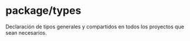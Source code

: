 # package/types

Declaración de tipos generales y compartidos en todos los proyectos que sean necesarios.